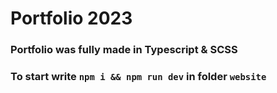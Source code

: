 # Portfolio 2023

### Portfolio was fully made in Typescript & SCSS
### To start write `npm i && npm run dev` in folder `website`
